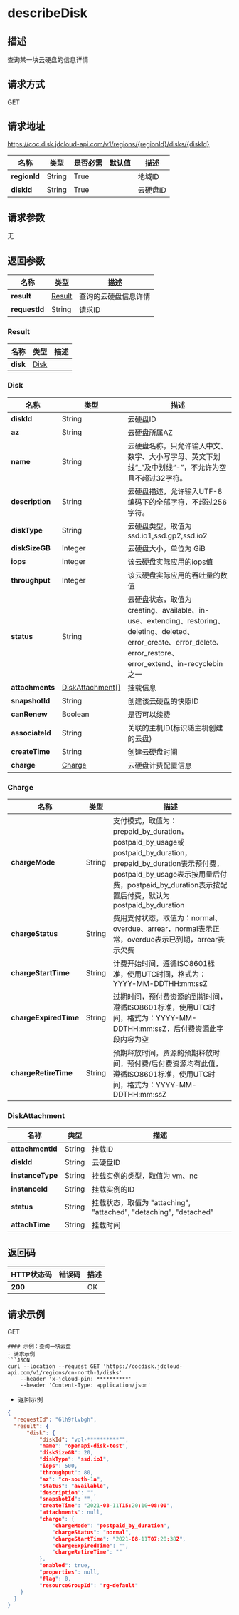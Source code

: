 # describeDisk


## 描述
查询某一块云硬盘的信息详情

## 请求方式
GET

## 请求地址
https://coc.disk.jdcloud-api.com/v1/regions/{regionId}/disks/{diskId}

|名称|类型|是否必需|默认值|描述|
|---|---|---|---|---|
|**regionId**|String|True| |地域ID|
|**diskId**|String|True| |云硬盘ID|

## 请求参数
无


## 返回参数
|名称|类型|描述|
|---|---|---|
|**result**|[Result](describeDisk#Result)|查询的云硬盘信息详情|
|**requestId**|String|请求ID|

### <div id="Result">Result</div>
|名称|类型|描述|
|---|---|---|
|**disk**|[Disk](describeDisk#Disk)| |
### <div id="Disk">Disk</div>
|名称|类型|描述|
|---|---|---|
|**diskId**|String|云硬盘ID|
|**az**|String|云硬盘所属AZ|
|**name**|String|云硬盘名称，只允许输入中文、数字、大小写字母、英文下划线“_”及中划线“-”，不允许为空且不超过32字符。|
|**description**|String|云硬盘描述，允许输入UTF-8编码下的全部字符，不超过256字符。|
|**diskType**|String|云硬盘类型，取值为 ssd.io1,ssd.gp2,ssd.io2|
|**diskSizeGB**|Integer|云硬盘大小，单位为 GiB|
|**iops**|Integer|该云硬盘实际应用的iops值|
|**throughput**|Integer|该云硬盘实际应用的吞吐量的数值|
|**status**|String|云硬盘状态，取值为 creating、available、in-use、extending、restoring、deleting、deleted、error_create、error_delete、error_restore、error_extend、in-recyclebin 之一|
|**attachments**|[DiskAttachment[]](#diskattachment)|挂载信息|
|**snapshotId**|String|创建该云硬盘的快照ID|
|**canRenew**|Boolean|是否可以续费|
|**associateId**|String|关联的主机ID(标识随主机创建的云盘)|
|**createTime**|String|创建云硬盘时间|
|**charge**|[Charge](#charge)|云硬盘计费配置信息|
### <div id="Charge">Charge</div>
|名称|类型|描述|
|---|---|---|
|**chargeMode**|String|支付模式，取值为：prepaid_by_duration，postpaid_by_usage或postpaid_by_duration，prepaid_by_duration表示预付费，postpaid_by_usage表示按用量后付费，postpaid_by_duration表示按配置后付费，默认为postpaid_by_duration|
|**chargeStatus**|String|费用支付状态，取值为：normal、overdue、arrear，normal表示正常，overdue表示已到期，arrear表示欠费|
|**chargeStartTime**|String|计费开始时间，遵循ISO8601标准，使用UTC时间，格式为：YYYY-MM-DDTHH:mm:ssZ|
|**chargeExpiredTime**|String|过期时间，预付费资源的到期时间，遵循ISO8601标准，使用UTC时间，格式为：YYYY-MM-DDTHH:mm:ssZ，后付费资源此字段内容为空|
|**chargeRetireTime**|String|预期释放时间，资源的预期释放时间，预付费/后付费资源均有此值，遵循ISO8601标准，使用UTC时间，格式为：YYYY-MM-DDTHH:mm:ssZ|
### <div id="DiskAttachment">DiskAttachment</div>
|名称|类型|描述|
|---|---|---|
|**attachmentId**|String|挂载ID|
|**diskId**|String|云硬盘ID|
|**instanceType**|String|挂载实例的类型，取值为 vm、nc|
|**instanceId**|String|挂载实例的ID|
|**status**|String|挂载状态，取值为 "attaching", "attached", "detaching", "detached"|
|**attachTime**|String|挂载时间|

## 返回码
|HTTP状态码|错误码|描述|
|---|---|---|
|**200**||OK|

## 请求示例
GET
```
#### 示例：查询一块云盘
- 请求示例
```JSON
curl --location --request GET 'https://cocdisk.jdcloud-api.com/v1/regions/cn-north-1/disks'  
    --header 'x-jcloud-pin: **********' 
    --header 'Content-Type: application/json' 
```

- 返回示例
```JSON
{
  "requestId": "6lh9flvbgh",
  "result": {
      "disk": {
          "diskId": "vol-**********"",
          "name": "openapi-disk-test",
          "diskSizeGB": 20,
          "diskType": "ssd.io1",
          "iops": 500,
          "throughput": 80,
          "az": "cn-south-1a",
          "status": "available",
          "description": "",
          "snapshotId": "",
          "createTime": "2021-08-11T15:20:10+08:00",
          "attachments": null,
          "charge": {
              "chargeMode": "postpaid_by_duration",
              "chargeStatus": "normal",
              "chargeStartTime": "2021-08-11T07:20:38Z",
              "chargeExpiredTime": "",
              "chargeRetireTime": ""
          },
          "enabled": true,
          "properties": null,
          "flag": 0,
          "resourceGroupId": "rg-default"
    }
  }
}
```    

```
